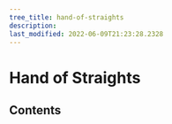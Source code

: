 ```yaml
---
tree_title: hand-of-straights
description: 
last_modified: 2022-06-09T21:23:28.2328
---
```


# Hand of Straights

## Contents
